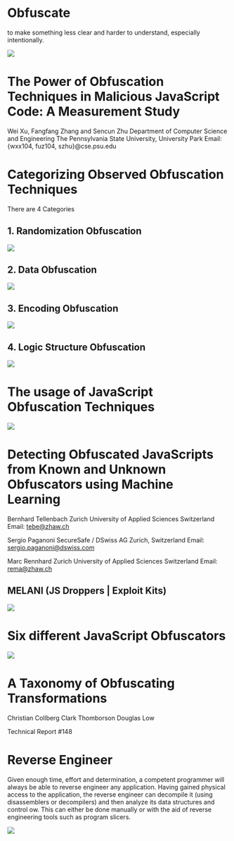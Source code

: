 # Obfuscate

to make something less clear and harder to understand, especially intentionally.

![](cambridge-definition.png)

# The Power of Obfuscation Techniques in Malicious JavaScript Code: A Measurement Study

Wei Xu, Fangfang Zhang and Sencun Zhu
Department of Computer Science and Engineering
The Pennsylvania State University, University Park
Email:{wxx104, fuz104, szhu}@cse.psu.edu

# Categorizing Observed Obfuscation Techniques

There are 4 Categories

## 1. Randomization Obfuscation

![](randomization.png)

## 2. Data Obfuscation

![](data-obfuscation.png)

## 3. Encoding Obfuscation

![](encoding.png)

## 4. Logic Structure Obfuscation

![](logic-obfuscation.png)

# The usage of JavaScript Obfuscation Techniques

![](usage.png)

# Detecting Obfuscated JavaScripts from Known and Unknown Obfuscators using Machine Learning

Bernhard Tellenbach
Zurich University of Applied Sciences
Switzerland
Email: tebe@zhaw.ch

Sergio Paganoni
SecureSafe / DSwiss AG
Zurich, Switzerland
Email: sergio.paganoni@dswiss.com

Marc Rennhard
Zurich University of Applied Sciences
Switzerland
Email: rema@zhaw.ch

## MELANI (JS Droppers | Exploit Kits)

![](melani.png)

# Six different JavaScript Obfuscators

![](the-six.png)

# A Taxonomy of Obfuscating Transformations

Christian Collberg Clark Thomborson Douglas Low

Technical Report #148

# Reverse Engineer

Given enough time, effort and determination, a competent programmer will always be able to reverse engineer any application. Having gained physical access to the application, the reverse engineer can decompile it (using disassemblers or decompilers) and then analyze its data structures and control ow. This can either be done manually or with the aid of reverse engineering tools such as program slicers.

![](taxonomy.png)

